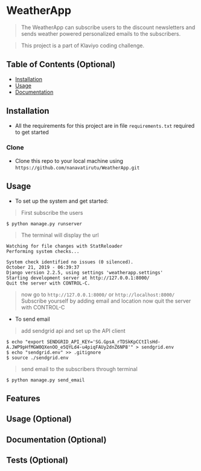 # WeatherApp

> The WeatherApp can subscribe users to the discount newsletters and sends weather powered personalized emails to the subscribers.

> This project is a part of Klaviyo coding challenge.


## Table of Contents (Optional)

- [Installation](#installation)
- [Usage](#Usage)
- [Documentation](Documentation)



## Installation

- All the requirements for this project are in file `requirements.txt` required to get started


### Clone

- Clone this repo to your local machine using `https://github.com/nanavatirutu/WeatherApp.git`

## Usage

- To set up the system and get started:
> First subscribe the users

```shell
$ python manage.py runserver
```
> The terminal will display the url
```shell
Watching for file changes with StatReloader
Performing system checks...

System check identified no issues (0 silenced).
October 21, 2019 - 06:39:37
Django version 2.2.5, using settings 'weatherapp.settings'
Starting development server at http://127.0.0.1:8000/
Quit the server with CONTROL-C.
```

> now go to `http://127.0.0.1:8000/` or `http://localhost:8000/`
> Subscribe yourself by adding email and location
> now quit the server with CONTROL-C

- To send email
 
> add sendgrid api and set up the API client

```shell
$ echo "export SENDGRID_API_KEY='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'" > sendgrid.env
$ echo "sendgrid.env" >> .gitignore
$ source ./sendgrid.env
```
> send email to the subscribers through terminal

```shell
$ python manage.py send_email
```

## Features
## Usage (Optional)
## Documentation (Optional)
## Tests (Optional)
